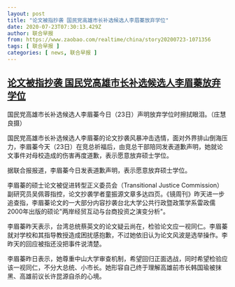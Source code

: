 ```yaml
---
layout: post
title: "论文被指抄袭 国民党高雄市长补选候选人李眉蓁放弃学位"
date: 2020-07-23T07:30:13.429Z
author: 联合早报
from: https://www.zaobao.com/realtime/china/story20200723-1071356
tags: [ 联合早报 ]
categories: [ news, 联合早报 ]
---
```

<!--1595509620000-->
[论文被指抄袭 国民党高雄市长补选候选人李眉蓁放弃学位](https://www.zaobao.com/realtime/china/story20200723-1071356)
------

<div>
<div class="figure-media"><img class="img-fluid lazyload" data-src="https://www.zaobao.com.sg/sites/default/files/styles/article_large_full/public/images/202007/20200723/192205.jpg?itok=LtkqRlok" title="国民党高雄市长补选候选人李眉蓁今日（23日）声明放弃学位时擦拭眼泪。（庄慧良摄）" alt src="https://www.zaobao.com.sg/sites/default/files/styles/article_large_full/public/images/202007/20200723/192205.jpg?itok=LtkqRlok" referrerpolicy="no-referrer"></div><figcaption>国民党高雄市长补选候选人李眉蓁今日（23日）声明放弃学位时擦拭眼泪。（庄慧良摄）</figcaption><p>国民党高雄市长补选候选人李眉蓁的论文抄袭风暴冲击选情，面对外界排山倒海压力，李眉蓁今天（23日）在竞总祈福后，由竞总干部陪同发表道歉声明，她就论文事件对母校造成的伤害再度道歉，表示愿意放弃硕士学位。</p><p>据联合报报道，李眉蓁今日发表道歉声明，表示愿意放弃硕士学位。</p><p>李眉蓁的硕士论文被促进转型正义委员会（Transitional Justice Commission）副研究员吴佩蓉指控，论文抄袭学者童振源文章多达四页。《镜周刊》昨天进一步追查指，李眉蓁论文的一大部分内容抄袭台北大学公共行政暨政策学系雷政儒2000年出版的硕论"两岸经贸互动与台商投资之演变分析"。</p><section id="imu"><div id="dfp-ad-imu1-wrapper" class="dfp-tag-wrapper"><div id="dfp-ad-imu1" class="dfp-tag-wrapper"></div></div></section><p>李眉蓁昨天表示，台湾总统蔡英文的论文疑云尚在，检验论文应一视同仁。李眉蓁就对学校和其指导教授造成困扰感抱歉，不过她依旧认为论文风波是选举操作。李昨天的回应被指还没把事件说清楚。</p><p>李眉蓁昨日表示，她尊重中山大学审查机制，希望回归正面选战，同时希望检验应该一视同仁，不分大总统、小市长。她形容自己终于理解高雄前市长韩国瑜被抹黑、高雄前议长许昆源自杀的心境。</p><div id="innity-in-post"></div><div id="dfp-ad-midarticlespecial-wrapper" class="dfp-tag-wrapper"><div id="dfp-ad-midarticlespecial" class="dfp-tag-wrapper"></div></div>
</div>
